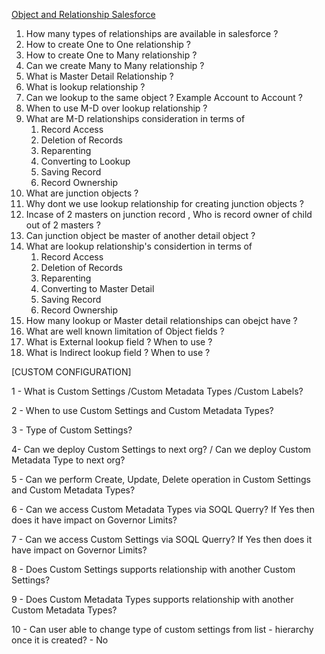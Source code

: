 [Object and Relationship Salesforce](https://help.salesforce.com/s/articleView?id=sf.overview_of_custom_object_relationships.htm&type=5)
1. How many types of relationships are available in salesforce ?
1. How to create One to One relationship ?
1. How to create One to Many relationship ?
1. Can we create Many to Many relationship ?
1. What is Master Detail Relationship ?
1. What is lookup relationship ?
1. Can we lookup to the same object ? Example Account to Account ?
1. When to use M-D over lookup relationship ?
1. What are M-D relationships consideration in terms of 
    1. Record Access
    1. Deletion of Records
    1. Reparenting
    1. Converting to Lookup
    1. Saving Record
    1. Record Ownership
1. What are junction objects ?
1. Why dont we use lookup relationship for creating junction objects ?
1. Incase of 2 masters on junction record , Who is record owner of child out of 2 masters ? 
1. Can junction object be master of another detail object ? 
1. What are lookup relationship's considertion in terms of
    1. Record Access
    1. Deletion of Records
    1. Reparenting
    1. Converting to Master Detail
    1. Saving Record
    1. Record Ownership
1. How many lookup or Master detail relationships can obejct have ?
1. What are well known limitation of Object fields ?
1. What is External lookup field ? When to use ?
1. What is Indirect lookup field ? When to use ?

[CUSTOM CONFIGURATION]

1 - What is Custom Settings /Custom Metadata Types /Custom Labels?

2 - When to use Custom Settings and Custom Metadata Types?

3 - Type of Custom Settings?

4- Can we deploy Custom Settings to next org? / Can we deploy Custom Metadata Type to next org?

5 - Can we perform Create, Update, Delete operation in Custom Settings and Custom Metadata Types?

6 - Can we access Custom Metadata Types via SOQL Querry? If Yes then does it have impact on Governor Limits?

7 - Can we access Custom Settings via SOQL Querry? If Yes then does it have impact on Governor Limits?

8 - Does Custom Settings supports relationship with another Custom Settings?

9 - Does Custom Metadata Types supports relationship with another Custom Metadata Types?

10 - Can user able to change type of custom settings from list - hierarchy once it is created? - No
